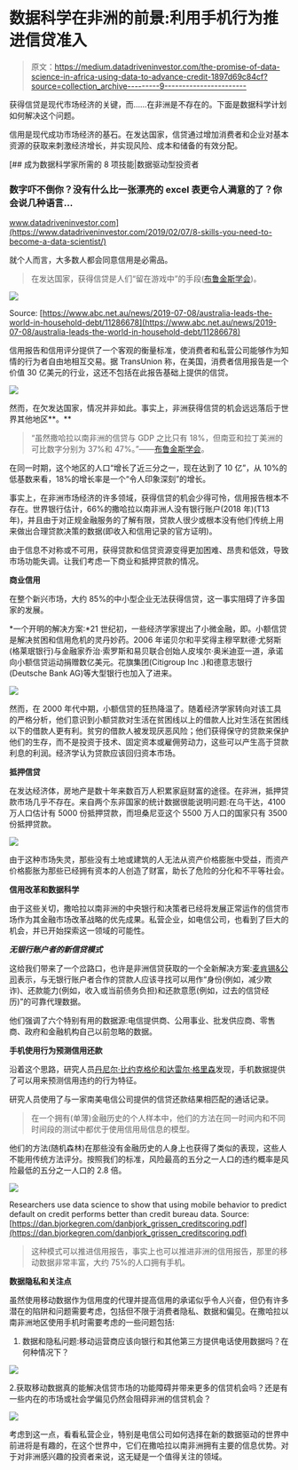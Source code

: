# 数据科学在非洲的前景:利用手机行为推进信贷准入

> 原文：<https://medium.datadriveninvestor.com/the-promise-of-data-science-in-africa-using-data-to-advance-credit-1897d69c84cf?source=collection_archive---------9----------------------->

获得信贷是现代市场经济的关键，而……在非洲是不存在的。下面是数据科学计划如何解决这个问题。

信用是现代成功市场经济的基石。在发达国家，信贷通过增加消费者和企业对基本资源的获取来刺激经济增长，并实现风险、成本和储备的有效分配。

[](https://www.datadriveninvestor.com/2019/02/07/8-skills-you-need-to-become-a-data-scientist/) [## 成为数据科学家所需的 8 项技能|数据驱动型投资者

### 数字吓不倒你？没有什么比一张漂亮的 excel 表更令人满意的了？你会说几种语言…

www.datadriveninvestor.com](https://www.datadriveninvestor.com/2019/02/07/8-skills-you-need-to-become-a-data-scientist/) 

就个人而言，大多数人都会同意信用是必需品。

> 在发达国家，获得信贷是人们“留在游戏中”的手段([布鲁金斯学会](https://www.brookings.edu/blog/africa-in-focus/2018/08/01/giving-credit-to-africas-financial-markets-and-why-we-need-to-step-up-reform/))。

![](img/d90f1f366a3163f6594adbad677a7f6b.png)

Source: [https://www.abc.net.au/news/2019-07-08/australia-leads-the-world-in-household-debt/11286678](https://www.abc.net.au/news/2019-07-08/australia-leads-the-world-in-household-debt/11286678)

信用报告和信用评分提供了一个客观的衡量标准，使消费者和私营公司能够作为知情的行为者自由地相互交易。据 TransUnion 称，在美国，消费者信用报告是一个价值 30 亿美元的行业，这还不包括在此报告基础上提供的信贷。

![](img/7b6d1b8c1d8483c0773954daac542c45.png)

然而，在欠发达国家，情况并非如此。事实上，非洲获得信贷的机会远远落后于世界其他地区**。**

> “虽然撒哈拉以南非洲的信贷与 GDP 之比只有 18%，但南亚和拉丁美洲的可比数字分别为 37%和 47%。”——[布鲁金斯学会](https://www.brookings.edu/blog/africa-in-focus/2018/08/01/giving-credit-to-africas-financial-markets-and-why-we-need-to-step-up-reform/')。

在同一时期，这个地区的人口“增长了近三分之一，现在达到了 10 亿”，从 10%的低基数来看，18%的增长率是一个“令人印象深刻”的增长。

事实上，在非洲市场经济的许多领域，获得信贷的机会少得可怜，信用报告根本不存在。世界银行估计，66%的撒哈拉以南非洲人没有银行账户(2018 年)(T13 年)，并且由于对正规金融服务的了解有限，贷款人很少或根本没有他们传统上用来做出合理贷款决策的数据(即收入和信用记录的官方证明)。

由于信息不对称或不可用，获得贷款和信贷资源变得更加困难、昂贵和低效，导致市场功能失调。让我们考虑一下商业和抵押贷款的情况。

**商业信用**

在整个新兴市场，大约 85%的中小型企业无法获得信贷，这一事实阻碍了许多国家的发展。

*一个开明的解决方案:*21 世纪初，一些经济学家提出了小微金融，即。小额信贷是解决贫困和信用危机的灵丹妙药。2006 年诺贝尔和平奖得主穆罕默德·尤努斯(格莱珉银行)与金融家乔治·索罗斯和易贝联合创始人皮埃尔·奥米迪亚一道，承诺向小额信贷运动捐赠数亿美元。花旗集团(Citigroup Inc .)和德意志银行(Deutsche Bank AG)等大型银行也加入了进来。

![](img/81efd688062d373222138f95fb07d051.png)

然而，在 2000 年代中期，小额信贷的狂热降温了。随着经济学家转向对该工具的严格分析，他们意识到小额贷款对生活在贫困线以上的借款人比对生活在贫困线以下的借款人更有利。贫穷的借款人被发现厌恶风险；他们获得保守的贷款来保护他们的生存，而不是投资于技术、固定资本或雇佣劳动力，这些可以产生高于贷款利息的利润。经济学认为贷款应该回归资本市场。

**抵押信贷**

在发达经济体，房地产是数十年来数百万人积累家庭财富的途径。在非洲，抵押贷款市场几乎不存在。来自两个东非国家的统计数据很能说明问题:在乌干达，4100 万人口估计有 5000 份抵押贷款，而坦桑尼亚这个 5500 万人口的国家只有 3500 份抵押贷款。

![](img/f7c7c2d68fcb34f89cee557d63e08a01.png)

由于这种市场失灵，那些没有土地或建筑的人无法从资产价格膨胀中受益，而资产价格膨胀为那些已经拥有资本的人创造了财富，助长了危险的分化和不平等社会。

**信用改革和数据科学**

由于这些关切，撒哈拉以南非洲的中央银行和决策者已经将发展正常运作的信贷市场作为其金融市场改革战略的优先成果。私营企业，如电信公司，也看到了巨大的机会，并已开始探索这一领域的可能性。

***无银行账户者的新信贷模式***

这给我们带来了一个岔路口，也许是非洲信贷获取的一个全新解决方案:[麦肯锡&公司](https://www.mckinsey.com/business-functions/risk/our-insights/new-credit-risk-models-for-the-unbanked)表示，与无银行账户者合作的贷款人应该寻找可以用作“身份(例如，减少欺诈)、还款能力(例如，收入或当前债务负担)和还款意愿(例如，过去的信贷经历)”的可靠代理数据。

他们强调了六个特别有用的数据源:电信提供商、公用事业、批发供应商、零售商、政府和金融机构自己以前忽略的数据。

**手机使用行为预测信用还款**

沿着这个思路，研究人员[丹尼尔·比约克格伦和达雷尔·格里森](https://dan.bjorkegren.com/danbjork_grissen_creditscoring.pdf)发现，手机数据提供了可以用来预测信用违约的行为特征。

研究人员使用了与一家南美电信公司提供的信贷还款结果相匹配的通话记录。

> 在一个拥有(单薄)金融历史的个人样本中，他们的方法在同一时间内和不同时间段的测试中都优于使用信用局信息的模型。

他们的方法(随机森林)在那些没有金融历史的人身上也获得了类似的表现，这些人不能用传统方法评分。按照我们的标准，风险最高的五分之一人口的违约概率是风险最低的五分之一人口的 2.8 倍。

![](img/5dd63ee0e8d2a37b989626fcc0ad5668.png)

Researchers use data science to show that using mobile behavior to predict default on credit performs better than credit bureau data. Source: [https://dan.bjorkegren.com/danbjork_grissen_creditscoring.pdf](https://dan.bjorkegren.com/danbjork_grissen_creditscoring.pdf)

> 这种模式可以推进信用报告，事实上也可以推进非洲的信用报告，那里的移动数据非常丰富，大约 75%的人口拥有手机。

**数据隐私和关注点**

虽然使用移动数据作为信用度的代理并提高信用的承诺似乎令人兴奋，但仍有许多潜在的陷阱和问题需要考虑，包括但不限于消费者隐私、数据和偏见。在撒哈拉以南非洲地区使用手机时需要考虑的一些问题包括:

1.  数据和隐私问题:移动运营商应该向银行和其他第三方提供电话使用数据吗？在何种情况下？

![](img/aa92cfc62dcb146b29b03b7386374338.png)

2.获取移动数据真的能解决信贷市场的功能障碍并带来更多的信贷机会吗？还是有一些内在的市场或社会学偏见仍然会阻碍非洲的信贷机会？

![](img/82369ff07ce0b27fa2e3e03647c2704a.png)

考虑到这一点，看看私营企业，特别是电信公司如何选择在新的数据驱动的世界中前进将是有趣的，在这个世界中，它们在撒哈拉以南非洲拥有主要的信息优势。对于对非洲感兴趣的投资者来说，这无疑是一个值得关注的领域。